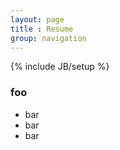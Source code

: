 ```yaml
---
layout: page
title : Resume
group: navigation
---
```

{% include JB/setup %}

### foo ###

- bar
- bar
- bar
